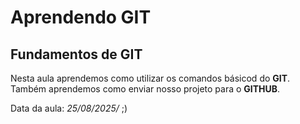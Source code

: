 # Aprendendo GIT
## Fundamentos de GIT

Nesta aula aprendemos como utilizar os comandos básicod do **GIT**.
Também aprendemos como enviar nosso projeto para o **GITHUB**.

Data da aula: *25/08/2025/* ;)